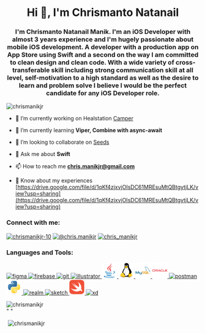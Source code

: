 <h1 align="center">Hi 👋, I'm Chrismanto Natanail</h1>
<h3 align="center">I'm Chrismanto Natanail Manik. I'm an iOS Developer with almost 3 years experience and I'm hugely passionate about mobile iOS development. A developer with a production app on App Store using Swift and a second on the way I am committed to clean design and clean code. With a wide variety of cross-transferable skill including strong communication skill at all level, self-motivation to a high standard as well as the desire to learn and problem solve I believe I would be the perfect candidate for any iOS Developer role.</h3>

<p align="left"> <img src="https://komarev.com/ghpvc/?username=chrismanikjr&label=Profile%20views&color=0e75b6&style=flat" alt="chrismanikjr" /> </p>

- 🔭 I’m currently working on Healstation [Camper](https://testflight.apple.com/join/DLRVipCI)

- 🌱 I’m currently learning **Viper, Combine with async-await**

- 👯 I’m looking to collaborate on [Seeds](https://apps.apple.com/us/app/seeds-sex-education-for-kids/id6444868734)

- 💬 Ask me about **Swift**

- 📫 How to reach me **chris.manikjr@gmail.com**

- 📄 Know about my experiences [https://drive.google.com/file/d/1qKf4zjxvjOIsDC61MREsuMtQBtgytjLK/view?usp=sharing](https://drive.google.com/file/d/1qKf4zjxvjOIsDC61MREsuMtQBtgytjLK/view?usp=sharing)

<h3 align="left">Connect with me:</h3>
<p align="left">
<a href="https://linkedin.com/in/chrismanikjr-10" target="blank"><img align="center" src="https://raw.githubusercontent.com/rahuldkjain/github-profile-readme-generator/master/src/images/icons/Social/linked-in-alt.svg" alt="chrismanikjr-10" height="30" width="40" /></a>
<a href="https://medium.com/@chris.manikjr" target="blank"><img align="center" src="https://raw.githubusercontent.com/rahuldkjain/github-profile-readme-generator/master/src/images/icons/Social/medium.svg" alt="@chris.manikjr" height="30" width="40" /></a>
<a href="https://www.hackerrank.com/chris_manikjr" target="blank"><img align="center" src="https://raw.githubusercontent.com/rahuldkjain/github-profile-readme-generator/master/src/images/icons/Social/hackerrank.svg" alt="chris_manikjr" height="30" width="40" /></a>
</p>

<h3 align="left">Languages and Tools:</h3>
<p align="left"> <a href="https://www.figma.com/" target="_blank" rel="noreferrer"> <img src="https://www.vectorlogo.zone/logos/figma/figma-icon.svg" alt="figma" width="40" height="40"/> </a> <a href="https://firebase.google.com/" target="_blank" rel="noreferrer"> <img src="https://www.vectorlogo.zone/logos/firebase/firebase-icon.svg" alt="firebase" width="40" height="40"/> </a> <a href="https://git-scm.com/" target="_blank" rel="noreferrer"> <img src="https://www.vectorlogo.zone/logos/git-scm/git-scm-icon.svg" alt="git" width="40" height="40"/> </a> <a href="https://www.adobe.com/in/products/illustrator.html" target="_blank" rel="noreferrer"> <img src="https://www.vectorlogo.zone/logos/adobe_illustrator/adobe_illustrator-icon.svg" alt="illustrator" width="40" height="40"/> </a> <a href="https://www.java.com" target="_blank" rel="noreferrer"> <img src="https://raw.githubusercontent.com/devicons/devicon/master/icons/java/java-original.svg" alt="java" width="40" height="40"/> </a> <a href="https://www.linux.org/" target="_blank" rel="noreferrer"> <img src="https://raw.githubusercontent.com/devicons/devicon/master/icons/linux/linux-original.svg" alt="linux" width="40" height="40"/> </a> <a href="https://www.mysql.com/" target="_blank" rel="noreferrer"> <img src="https://raw.githubusercontent.com/devicons/devicon/master/icons/mysql/mysql-original-wordmark.svg" alt="mysql" width="40" height="40"/> </a> <a href="https://www.oracle.com/" target="_blank" rel="noreferrer"> <img src="https://raw.githubusercontent.com/devicons/devicon/master/icons/oracle/oracle-original.svg" alt="oracle" width="40" height="40"/> </a> <a href="https://postman.com" target="_blank" rel="noreferrer"> <img src="https://www.vectorlogo.zone/logos/getpostman/getpostman-icon.svg" alt="postman" width="40" height="40"/> </a> <a href="https://www.python.org" target="_blank" rel="noreferrer"> <img src="https://raw.githubusercontent.com/devicons/devicon/master/icons/python/python-original.svg" alt="python" width="40" height="40"/> </a> <a href="https://realm.io/" target="_blank" rel="noreferrer"> <img src="https://raw.githubusercontent.com/bestofjs/bestofjs-webui/8665e8c267a0215f3159df28b33c365198101df5/public/logos/realm.svg" alt="realm" width="40" height="40"/> </a> <a href="https://www.sketch.com/" target="_blank" rel="noreferrer"> <img src="https://www.vectorlogo.zone/logos/sketchapp/sketchapp-icon.svg" alt="sketch" width="40" height="40"/> </a> <a href="https://developer.apple.com/swift/" target="_blank" rel="noreferrer"> <img src="https://raw.githubusercontent.com/devicons/devicon/master/icons/swift/swift-original.svg" alt="swift" width="40" height="40"/> </a> <a href="https://www.adobe.com/products/xd.html" target="_blank" rel="noreferrer"> <img src="https://cdn.worldvectorlogo.com/logos/adobe-xd.svg" alt="xd" width="40" height="40"/> </a> </p>

<p><img align="left" src="https://github-readme-stats.vercel.app/api/top-langs?username=chrismanikjr&show_icons=true&locale=en&layout=compact" alt="chrismanikjr" />
<br>"  "</br>
</p>

<p>&nbsp;<img align="center" src="https://github-readme-stats.vercel.app/api?username=chrismanikjr&show_icons=true&locale=en" alt="chrismanikjr" /></p>

